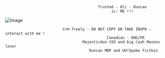                                               Trusted - Oli - Duncan
                                                    ic: ME !!!
![Image](https://github.com/user-attachments/assets/bcb16337-547e-420b-82c3-cc2996bc59d9)

                              C+H freely - DO NOT COPY OR TAKE INSPO - interact with me !
                                                  Canadian - ENG/FR
                                       Majesticduo CEO and big Cash Masons lover
                                          Duncan MDP and UU!Spoke fictkin 

